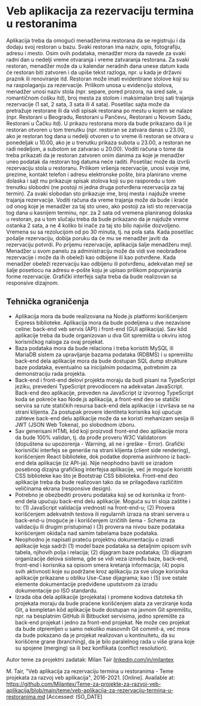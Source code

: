 # Veb aplikacija za rezervaciju termina u restoranima

Aplikacija treba da omogući menadžerima restorana da se registruju i da dodaju svoj restoran u bazu. Svaki restoran ima naziv, opis, fotografiju, adresu i mesto. Osim ovih podataka, menadžer mora da navede za svaki radni dan u nedelji vreme otvaranja i vreme zatvaranja restorana. Za svaki restoran, menadžer može da u kalendar neradnih dana unese datum kada će restoran biti zatvoren i da upiše tekst razloga, npr. u kada je državni praznik ili renoviranje itd. Restoran može imati evidentirane stolove koji su na raspolaganju za rezervacije. Prilikom unosa u evidenciju stolova, menadžer unosi naziv stola (npr. separe, pored prozora, na sred sale, u romantičnom ćošku itd), broj mesta za stolom i maksimalan broj sati trajanja rezervacije (1 sat, 2 sata, 3 sata ili 4 sata). Posetilac sajta može da pretražuje restorane ili da vidi spisak restorana po mestu u kojem se nalaze (npr. Restorani u Beogradu, Restorani u Pančevu, Restorani u Novom Sadu, Restorani u Čačku itd). U prikazu restorana mora da bude prikazano da li je restoran otvoren u tom trenutku (npr. restoran se zatvara danas u 23.00, ako je restoran tog dana u nedelji otvoren u to vreme ili restoran se otvara u ponedeljak u 10.00, ako je u trenutku prikaza subota u 23.00, a restoran ne radi nedeljom, a subotom se zatvarao u 20.00). Voditi računa o tome da treba prikazati da je restoran zatvoren onim danima za koje je menadžer uneo podatak da restoran tog datuma neće raditi. Posetilac može da izvrši rezervaciju stola u restoranu. Prilikom vršenja rezervacije, unosi svoje ime, prezime, kontakt telefon i adresu elektronske pošte, bira planirano vreme dolaska i sajt mu prikazuje spisak stolova koji su po rasporedu u tom trenutku slobodni (ne postoji ni jedna druga potvrđena rezervacija za taj termin). Za svaki slobodan sto prikazuje ime, broj mesta i najduže vreme trajanja rezervacije. Voditi računa da vreme trajanja može da bude i kraće od onog koje je menadžer za taj sto uneo, ako postoji za isti sto rezervacija tog dana u kasnijem terminu, npr. za 2 sata od vremena planiranog dolaska u restoran, pa u tom slučaju treba da bude prikazano da je najduže vreme ostanka 2 sata, a ne 4 koliko bi inače za taj sto bilo najviše dozvoljeno. Vremena su sa rezolucijom od po 30 minuta, tj. na pola sata. Kada posetilac pošalje rezervaciju, dobija poruku da će mu se menadžer javiti da rezervaciju potvrdi. Po prijemu rezervacije, aplikacija šalje menadžeru mejl. Menadžer u svom panelu za administraciju može da vidi sve neobrađene rezervacije i može da ih obeleži kao odbijene ili kao potvrđene. Kada menadžer obeleži rezervaciju kao odbijenu ili potvrđenu, adekvatan mejl se šalje posetiocu na adresu e-pošte koju je upisao prilikom popunjavanja forme rezervacije. Grafički interfejs sajta treba da bude realizovan sa responsive dizajnom.

## Tehnička ograničenja

- Aplikacija mora da bude realizovana na Node.js platformi korišćenjem Express biblioteke. Aplikacija mora da bude podeljena u dve nezavisne celine: back-end veb servis (API) i front-end (GUI aplikacija). Sav kôd aplikacije treba da bude organizovan u dva Git spremišta u okviru istog korisničkog naloga za ovaj projekat.
- Baza podataka mora da bude relaciona i treba koristiti MySQL ili MariaDB sistem za upravljanje bazama podataka (RDBMS) i u spremištu back-end dela aplikacije mora da bude dostupan SQL dump strukture baze podataka, eventualno sa inicijalnim podacima, potrebnim za demonstraciju rada projekta.
- Back-end i front-end delovi projekta moraju da budi pisani na TypeScript jeziku, prevedeni TypeScript prevodiocem na adekvatan JavaScript. Back-end deo aplikacije, preveden na JavaScript iz izvornog TypeScript koda se pokreće kao Node.js aplikacija, a front-end deo se statički servira sa rute statičkih resursa back-end dela aplikacije i izvršava se na strani klijenta. Za postupak provere identiteta korisnika koji upućuje zahteve back-end delu aplikacije može da se koristi mehanizam sesija ili JWT (JSON Web Tokena), po slobodnom izboru.
- Sav generisani HTML kôd koji proizvodi front-end deo aplikacije mora da bude 100% validan, tj. da prođe proveru W3C Validatorom (dopuštena su upozorenja - Warning, ali ne i greške - Error). Grafički korisnički interfejs se generiše na strani klijenta (client side rendering), korišćenjem React biblioteke, dok podatke doprema asinhrono iz back-end dela aplikacije (iz API-ja). Nije neophodno baviti se izradom posebnog dizajna grafičkog interfejsa aplikacije, već je moguće koristiti CSS biblioteke kao što je Bootstrap CSS biblioteka. Front-end deo aplikacije treba da bude realizovan tako da se prilagođava različitim veličinama ekrana (responsive design).
- Potrebno je obezbediti proveru podataka koji se od korisnika iz front-end dela upućuju back-end delu aplikacije. Moguća su tri sloja zaštite i to: (1) JavaScript validacija vrednosti na front-end-u; (2) Provera korišćenjem adekvatnih testova ili regularnih izraza na strani servera u back-end-u (moguće je i korišćenjem izričitih šema - Schema za validaciju ili drugim pristupima) i (3) provera na nivou baze podataka korišćenjem okidača nad samim tabelama baze podataka.
- Neophodno je napisati prateću projektnu dokumentaciju o izradi aplikacije koja sadrži (1) model baze podataka sa detaljnim opisom svih tabela, njihovih polja i relacija; (2) dijagram baze podataka; (3) dijagram organizacije delova sistema, gde se vidi veza između baze, back-end, front-end i korisnika sa opisom smera kretanja informacija; (4) popis svih aktivnosti koje su podržane kroz aplikaciju za sve uloge korisnika aplikacije prikazane u obliku Use-Case dijagrama; kao i (5) sve ostale elemente dokumentacije predviđene uputstvom za izradu dokumentacije po ISO standardu.
- Izrada oba dela aplikacije (projekata) i promene kodova datoteka tih projekata moraju da bude praćene korišćenjem alata za verziranje koda Git, a kompletan kôd aplikacije bude dostupan na javnom Git spremištu, npr. na besplatnim GitHub ili Bitbucket servisima, jedno spremište za back-end projekat i jedno za front-end projekat. Ne može ceo projekat da bude otpremljen u samo nekoliko masovnih Git commit-a, već mora da bude pokazano da je projekat realizovan u kontinuitetu, da su korišćene grane (branching), da je bilo paralelnog rada u više grana koje su spojene (merging) sa ili bez konflikata (conflict resolution).

Autor teme za projektni zadatak: Milan Tair [linkedin.com/in/milantex](https://linkedin.com/in/milantex)

M. Tair, "Veb aplikacija za rezervaciju termina u restoranima - Teme projekata za razvoj veb aplikacija", 2016-2021. [Online]. Available at: https://github.com/Milantex/Teme-za-projekte-za-razvoj-veb-aplikacija/blob/main/teme/veb-aplikacija-za-rezervaciju-termina-u-restoranima.md [Accessed: ISO_DATE]
